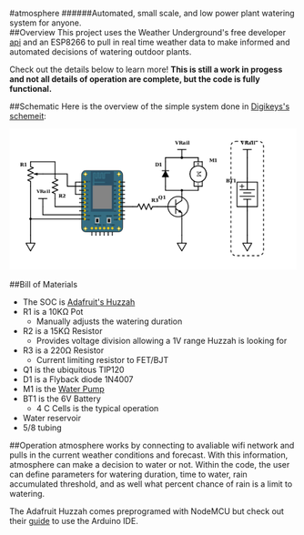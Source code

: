 #atmosphere
######Automated, small scale, and low power plant watering system for anyone.   
##Overview
This project uses the Weather Underground's free developer [api](https://www.wunderground.com/weather/api/) and an ESP8266 to pull in 
real time weather data to make informed and automated decisions of watering outdoor plants. 

Check out the details below to learn more! **This is still a work in progess and not all details of operation are complete, but the code is fully functional.**

##Schematic
Here is the overview of the simple system done in [Digikeys's schemeit](http://www.digikey.com/schemeit/):

![Image of Schematic](https://github.com/cwoolet/atmosphere/blob/master/images/schematic.png)

##Bill of Materials 
* The SOC is [Adafruit's Huzzah]( https://www.adafruit.com/product/2471)
* R1 is a 10KΩ Pot
  * Manually adjusts the watering duration
* R2 is a 15KΩ Resistor
  * Provides voltage division allowing a 1V range Huzzah is looking for
* R3 is a 220Ω Resistor 
  * Current limiting resistor to FET/BJT
* Q1 is the ubiquitous  TIP120 
* D1 is a Flyback diode 1N4007
* M1 is the [Water Pump](http://www.lightobject.com/36Lmin-Mini-DC-Brushless-Submersible-Water-oil-Pump-P573.aspx)
* BT1 is the 6V Battery
  * 4 C Cells is the typical operation
* Water reservoir
* 5/8 tubing

##Operation
atmosphere works by connecting to avaliable wifi network and pulls in the current weather conditions and forecast. With this information, atmosphere can make a decision to water or not. Within the code, the user can define parameters for watering duration, time to water, rain accumulated threshold, and as well what percent chance of rain is a limit to watering. 

The Adafruit Huzzah comes preprogramed with NodeMCU but check out their [guide](https://learn.adafruit.com/adafruit-huzzah-esp8266-breakout/using-arduino-ide) to use the Arduino IDE. 
